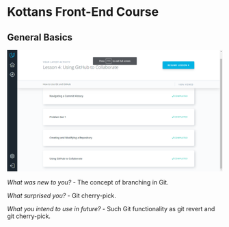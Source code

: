 ﻿<!DOCTYPE html>

<head>
    <meta charset="utf-8" />
    <h1>Kottans Front-End Course</h1>
    <meta name="description" content="Stage 0. Self-Study" />
    <link rel="stylesheet" href="https://maxcdn.bootstrapcdn.com/bootstrap/3.3.7/css/bootstrap.min.css" integrity="sha384-BVYiiSIFeK1dGmJRAkycuHAHRg32OmUcww7on3RYdg4Va+PmSTsz/K68vbdEjh4u" crossorigin="anonymous">
    <link href="https://fonts.googleapis.com/icon?family=Material+Icons" rel="stylesheet">
</head>

<body>
    <div>
        <h2>General Basics</h2>
    </div>
      <p><img src="1.png" alt="Git-basics-done"></p>
    <div>
    <p><i>What was new to you?</i><span> - The concept of branching in Git.</span></p>
    <p><i>What surprised you?</i><span> - Git cherry-pick.</span></p>
    <p><i>What you intend to use in future?</i><span> - Such Git functionality as git revert and git cherry-pick.</span></p>
    </div>
</body>
</html>
